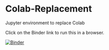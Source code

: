 # Colab-Replacement
Jupyter environment to replace Colab

Click on the Binder link to run this in a browser.

[![Binder](https://mybinder.org/badge_logo.svg)](https://mybinder.org/v2/gh/awchisholm/Colab-Replacement.git/HEAD)


